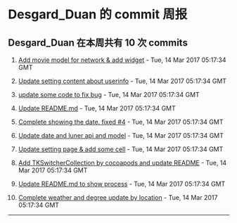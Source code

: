 # Desgard_Duan 的 commit 周报

## Desgard_Duan 在本周共有 10 次 commits 

1. [Add movie model for network & add widget](https://github.com/Desgard/Calendouer-iOS/commit/de9849daeb2b4e97681d51ddea3b2543249da7b6) - Tue, 14 Mar 2017 05:17:34 GMT 

2. [Update setting content about userinfo](https://github.com/Desgard/Calendouer-iOS/commit/5d2fcdc3782855f372ada8438f0c647a4b6ff645) - Tue, 14 Mar 2017 05:17:34 GMT 

3. [update some code to fix bug](https://github.com/Desgard/Calendouer-iOS/commit/196d24c9da74f158493eb28bd2fff9280384f1af) - Tue, 14 Mar 2017 05:17:34 GMT 

4. [Update README.md](https://github.com/Desgard/Calendouer-iOS/commit/125c4f7207958874f3145594c1c538b621a26ceb) - Tue, 14 Mar 2017 05:17:34 GMT 

5. [Complete showing the date. fixed #4](https://github.com/Desgard/Calendouer-iOS/commit/65a1a7b3f34feb7a7152a882830efcefbd7e6e3c) - Tue, 14 Mar 2017 05:17:34 GMT 

6. [Update date and luner api and model](https://github.com/Desgard/Calendouer-iOS/commit/ce78cc6821948c36645657e725a921c8f17747b0) - Tue, 14 Mar 2017 05:17:34 GMT 

7. [Update setting page & add some cell](https://github.com/Desgard/Calendouer-iOS/commit/fb22bf5b78d87b901a73da3849f899e92a2bb07c) - Tue, 14 Mar 2017 05:17:34 GMT 

8. [Add TKSwitcherCollection by cocoapods and update README](https://github.com/Desgard/Calendouer-iOS/commit/dac6b1df63e079228d30b4709aad41bbf489f5de) - Tue, 14 Mar 2017 05:17:34 GMT 

9. [Update README.md to show process](https://github.com/Desgard/Calendouer-iOS/commit/f67462e3daf1599f9ddf485312e3515678d3a8f3) - Tue, 14 Mar 2017 05:17:34 GMT 

10. [Complete weather and degree update by location](https://github.com/Desgard/Calendouer-iOS/commit/2cedfe4be028b5be7bae45177fc696b472a543a6) - Tue, 14 Mar 2017 05:17:34 GMT 

---
